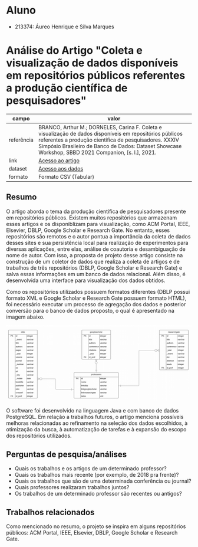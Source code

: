 # Aluno
* 213374: Áureo Henrique e Silva Marques

# Análise do Artigo "Coleta e visualização de dados disponíveis em repositórios públicos referentes a produção científica de pesquisadores"

| campo | valor |
|------------|----------------------------------------|
| referência | BRANCO, Arthur M.; DORNELES, Carina F. Coleta e visualização de dados disponíveis em repositórios públicos referentes a produção científica de pesquisadores. XXXIV Simpósio Brasileiro de Banco de Dados: Dataset Showcase Workshop, SBBD 2021 Companion, [s. l.], 2021. |
| link       | [Acesso ao artigo](https://drive.google.com/file/d/10GJYmA6nE4aDRRmkr_dtR4MAQeFzTxuo/view) |
| dataset | [Acesso aos dados](https://github.com/arthurmbranco/CrawlerTCC/tree/master/files/data) |
| formato | Formato CSV (Tabular) |

## Resumo

O artigo aborda o tema da produção científica de pesquisadores presente em repositórios públicos. Existem muitos repositórios que armazenam esses artigos e os disponiblizam para visualização, como ACM Portal, IEEE, Elsevier, DBLP, Google Scholar e Research Gate. No entanto, esses repositórios são remotos e o autor pontua a importância da coleta de dados desses sites e sua persistência local para realização de experimentos para diversas aplicações, entre elas, análise de coautoria e desambiguação de nome de autor. Com isso, a proposta de projeto desse artigo consiste na construção de um coletor de dados que realiza a coleta de artigos e de trabalhos de três repositórios (DBLP, Google Scholar e Research Gate) e salva essas informações em um banco de dados relacional. Além disso, é desenvolvida uma interface para visualização dos dados obtidos.

Como os repositórios utilizados possuem formatos diferentes (DBLP possui formato XML e Google Scholar e Research Gate possuem formato HTML), foi necessário executar um processo de agregação dos dados e posterior conversão para o banco de dados proposto, o qual é apresentado na imagem abaixo.

![Database](images/database.png)

O software foi desenvolvido na linguagem Java e com banco de dados PostgreSQL. Em relação a trabalhos futuros, o artigo menciona possíveis melhoras relacionadas ao refinamento na seleção dos dados escolhidos, à otimização da busca, à automatização de tarefas e à expansão do escopo dos repositórios utilizados.

## Perguntas de pesquisa/análises

* Quais os trabalhos e os artigos de um determinado professor?
*	Quais os trabalhos mais recente (por exemplo, de 2018 pra frente)?
*	Quais os trabalhos que são de uma determinada conferência ou journal?
*	Quais professores realizaram trabalhos juntos?
*	Os trabalhos de um determinado professor são recentes ou antigos?

## Trabalhos relacionados

Como mencionado no resumo, o projeto se inspira em alguns repositórios públicos: ACM Portal, IEEE, Elsevier, DBLP, Google Scholar e Research Gate.